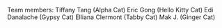 Team members:
Tiffany Tang (Alpha Cat)
Eric Gong (Hello Kitty Cat)
Edi Danalache (Gypsy Cat)
Elliana Clermont (Tabby Cat)
Mak J. (Ginger Cat)